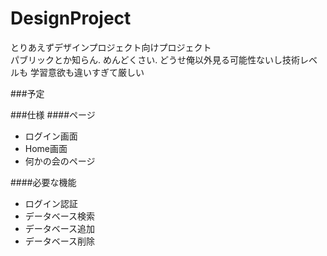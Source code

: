 DesignProject
=============

とりあえずデザインプロジェクト向けプロジェクト  
パブリックとか知らん. めんどくさい. どうせ俺以外見る可能性ないし技術レベルも
学習意欲も違いすぎて厳しい

###予定


###仕様
####ページ
+ ログイン画面
+ Home画面
+ 何かの会のページ

####必要な機能
+ ログイン認証
+ データベース検索
+ データベース追加
+ データベース削除
